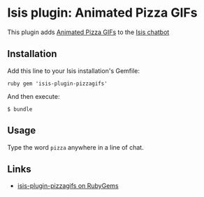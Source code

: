 # Isis plugin: Animated Pizza GIFs

This plugin adds [Animated Pizza GIFs](http://www.animatedpizzagifs.com) to the [Isis chatbot](https://github.com/silentgrowl/isis)

## Installation

Add this line to your Isis installation's Gemfile:

``ruby
gem 'isis-plugin-pizzagifs'
``

And then execute:

    $ bundle

## Usage

Type the word ```pizza``` anywhere in a line of chat.

## Links

* [isis-plugin-pizzagifs on RubyGems](https://rubygems.org/gems/isis-plugin-pizzagifs)
